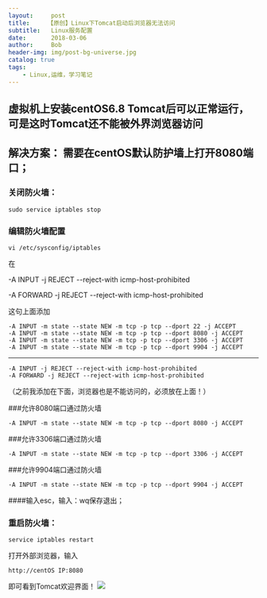 ```yaml
---
layout:     post
title:     【原创】Linux下Tomcat启动后浏览器无法访问
subtitle:   Linux服务配置
date:       2018-03-06
author:     Bob
header-img: img/post-bg-universe.jpg
catalog: true
tags:
    - Linux,运维，学习笔记
---
```

## 虚拟机上安装centOS6.8 Tomcat后可以正常运行，可是这时Tomcat还不能被外界浏览器访问

## 解决方案： 需要在centOS默认防护墙上打开8080端口；
### 关闭防火墙：
```
sudo service iptables stop
```
### 编辑防火墙配置
```
vi /etc/sysconfig/iptables
```

在

-A INPUT -j REJECT --reject-with icmp-host-prohibited

-A FORWARD -j REJECT --reject-with icmp-host-prohibited

这句上面添加

```
-A INPUT -m state --state NEW -m tcp -p tcp --dport 22 -j ACCEPT
-A INPUT -m state --state NEW -m tcp -p tcp --dport 8080 -j ACCEPT
-A INPUT -m state --state NEW -m tcp -p tcp --dport 3306 -j ACCEPT
-A INPUT -m state --state NEW -m tcp -p tcp --dport 9904 -j ACCEPT
```
-----

```
-A INPUT -j REJECT --reject-with icmp-host-prohibited
-A FORWARD -j REJECT --reject-with icmp-host-prohibited
```
（之前我添加在下面，浏览器也是不能访问的，必须放在上面！）

###允许8080端口通过防火墙
```
-A INPUT -m state --state NEW -m tcp -p tcp --dport 8080 -j ACCEPT
```
###允许3306端口通过防火墙
```
-A INPUT -m state --state NEW -m tcp -p tcp --dport 3306 -j ACCEPT
```
###允许9904端口通过防火墙
```
-A INPUT -m state --state NEW -m tcp -p tcp --dport 9904 -j ACCEPT
```
####输入esc，输入：wq保存退出；



### 重启防火墙：
```
service iptables restart
```


打开外部浏览器，输入
```
http://centOS IP:8080
```
即可看到Tomcat欢迎界面！
![](https://ws1.sinaimg.cn/large/006tNc79gy1fq8tuueoanj30jh0e7wf1.jpg)

